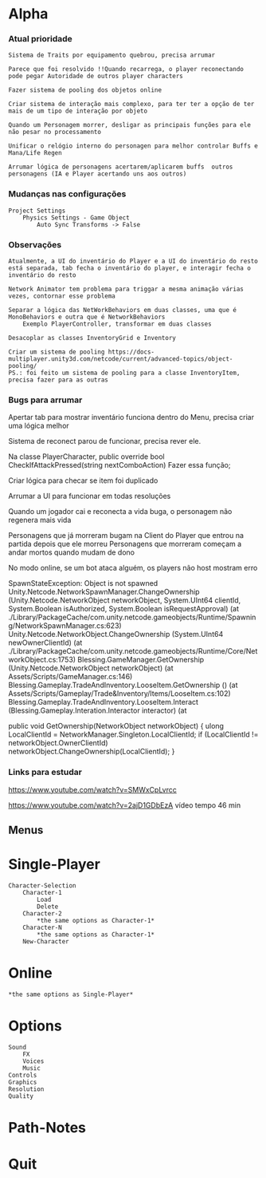 # Alpha

### Atual prioridade
    Sistema de Traits por equipamento quebrou, precisa arrumar

    Parece que foi resolvido !!Quando recarrega, o player reconectando pode pegar Autoridade de outros player characters

    Fazer sistema de pooling dos objetos online

    Criar sistema de interação mais complexo, para ter ter a opção de ter mais de um tipo de interação por objeto

    Quando um Personagem morrer, desligar as principais funções para ele não pesar no processamento

    Unificar o relógio interno do personagen para melhor controlar Buffs e Mana/Life Regen

    Arrumar lógica de personagens acertarem/aplicarem buffs  outros personagens (IA e Player acertando uns aos outros)

    

### Mudanças nas configurações
    Project Settings
        Physics Settings - Game Object
            Auto Sync Transforms -> False

### Observações
    Atualmente, a UI do inventário do Player e a UI do inventário do resto está separada, tab fecha o inventário do player, e interagir fecha o inventário do resto

    Network Animator tem problema para triggar a mesma animação várias vezes, contornar esse problema

    Separar a lógica das NetWorkBehaviors em duas classes, uma que é MonoBehaviors e outra que é NetworkBehaviors
        Exemplo PlayerController, transformar em duas classes

    Desacoplar as classes InventoryGrid e Inventory

    Criar um sistema de pooling https://docs-multiplayer.unity3d.com/netcode/current/advanced-topics/object-pooling/
    PS.: foi feito um sistema de pooling para a classe InventoryItem, precisa fazer para as outras
    

### Bugs para arrumar

Apertar tab para mostrar inventário funciona dentro do Menu, precisa criar uma lógica melhor

Sistema de reconect parou de funcionar, precisa rever ele.

Na classe PlayerCharacter, 
public override bool CheckIfAttackPressed(string nextComboAction)
Fazer essa função;

Criar lógica para checar se item foi duplicado

Arrumar a UI para funcionar em todas resoluções

Quando um jogador cai e reconecta a vida buga, o personagem não regenera mais vida

Personagens que já morreram bugam na Client do Player que entrou na partida depois que ele morreu
Personagens que morreram começam a andar mortos quando mudam de dono

No modo online, se um bot ataca alguém, os players não host mostram erro

SpawnStateException: Object is not spawned
Unity.Netcode.NetworkSpawnManager.ChangeOwnership (Unity.Netcode.NetworkObject networkObject, System.UInt64 clientId, System.Boolean isAuthorized, System.Boolean isRequestApproval) (at ./Library/PackageCache/com.unity.netcode.gameobjects/Runtime/Spawning/NetworkSpawnManager.cs:623)
Unity.Netcode.NetworkObject.ChangeOwnership (System.UInt64 newOwnerClientId) (at ./Library/PackageCache/com.unity.netcode.gameobjects/Runtime/Core/NetworkObject.cs:1753)
Blessing.GameManager.GetOwnership (Unity.Netcode.NetworkObject networkObject) (at Assets/Scripts/GameManager.cs:146)
Blessing.Gameplay.TradeAndInventory.LooseItem.GetOwnership () (at Assets/Scripts/Gameplay/Trade&Inventory/Items/LooseItem.cs:102)
Blessing.Gameplay.TradeAndInventory.LooseItem.Interact (Blessing.Gameplay.Interation.Interactor interactor) (at 

public void GetOwnership(NetworkObject networkObject)
{
    ulong LocalClientId = NetworkManager.Singleton.LocalClientId;
    if (LocalClientId != networkObject.OwnerClientId)
        networkObject.ChangeOwnership(LocalClientId);
}


### Links para estudar
https://www.youtube.com/watch?v=SMWxCpLvrcc

https://www.youtube.com/watch?v=2ajD1GDbEzA vídeo tempo 46 min

## Menus
# Single-Player
    Character-Selection
        Character-1 
            Load 
            Delete 
        Character-2 
            *the same options as Character-1* 
        Character-N 
            *the same options as Character-1*
        New-Character
# Online 
    *the same options as Single-Player* 
# Options 
    Sound 
        FX 
        Voices 
        Music 
    Controls 
    Graphics 
    Resolution 
    Quality 
# Path-Notes 
# Quit 